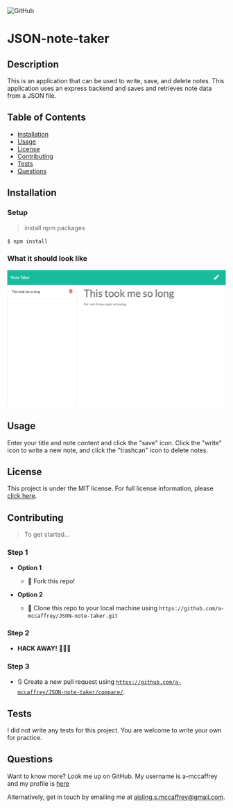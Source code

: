 ![GitHub](https://img.shields.io/github/license/a-mccaffrey/JSON-note-taker)

# JSON-note-taker

## Description

This is an application that can be used to write, save, and delete notes. This application uses an express backend and saves and retrieves note data from a JSON file.


## Table of Contents

* [Installation](#installation)
* [Usage](#usage)
* [License](#license)
* [Contributing](#contributing)
* [Tests](#tests)
* [Questions](#questions)


## Installation

### Setup


> install npm packages

```shell
$ npm install
```

### What it should look like

![Screenshot](screenshot1.png)

## Usage

Enter your title and note content and click the "save" icon. Click the "write" icon to write a new note, and click the "trashcan" icon to delete notes.


## License

This project is under the MIT license. For full license information, please [click here](https://choosealicense.com/licenses/MIT/). 


## Contributing

> To get started...

### Step 1

- **Option 1**
    - 🍴 Fork this repo!

- **Option 2**
    - 👯 Clone this repo to your local machine using `https://github.com/a-mccaffrey/JSON-note-taker.git`

### Step 2

- **HACK AWAY!** 🔨🔨🔨

### Step 3

- 🔃 Create a new pull request using <a href="https://github.com/a-mccaffrey/JSON-note-taker/compare/" target="_blank">`https://github.com/a-mccaffrey/JSON-note-taker/compare/`</a>.

## Tests

I did not write any tests for this project. You are welcome to write your own for practice.


## Questions

Want to know more? Look me up on GitHub. My username is a-mccaffrey and my profile is [here](https://www.github.com/a-mccaffrey)

Alternatively, get in touch by emailing me at [aisling.s.mccaffrey@gmail.com](mailto:aisling.s.mccaffrey@gmail.com).
